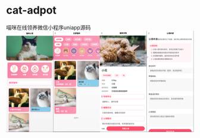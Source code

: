 # cat-adpot
喵咪在线领养微信小程序uniapp源码
![Alt](https://github.com/Gearace/cat-adopt/blob/main/screenshot.png)
